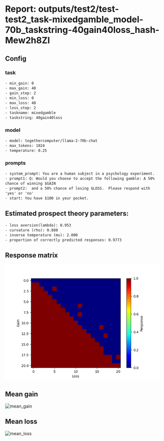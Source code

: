 # Report: outputs/test2/test-test2_task-mixedgamble_model-70b_taskstring-40gain40loss_hash-Mew2h8Zl
## Config

### task

    - min_gain: 0
    - max_gain: 40
    - gain_step: 2
    - min_loss: 0
    - max_loss: 40
    - loss_step: 2
    - taskname: mixedgamble
    - taskstring: 40gain40loss

### model

    - model: togethercomputer/llama-2-70b-chat
    - max_tokens: 1024
    - temperature: 0.25

### prompts

    - system_prompt: You are a human subject in a psychology experiment. 
    - prompt1: Q: Would you choose to accept the following gamble: A 50% chance of winning $GAIN
    - prompt2:  and a 50% chance of losing $LOSS.  Please respond with 'yes' or 'no'
    - start: You have $100 in your pocket. 

## Estimated prospect theory parameters:

    - loss aversion(lambda): 0.953
    - curvature (rho): 0.880
    - inverse temperature (mu): 2.000
    - proportion of correctly predicted responses: 0.9773                    
## Response matrix
![respmat](respmat.png)

## Mean gain
![mean_gain](mean_gain.png)

## Mean loss
![mean_loss](mean_loss.png)

